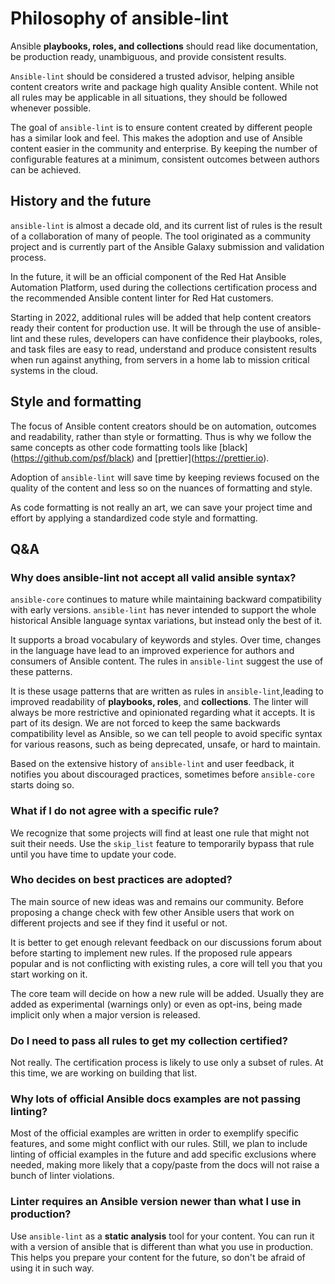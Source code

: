 # Philosophy of ansible-lint

Ansible **playbooks, roles, and collections** should read like documentation, be production ready, unambiguous, and provide consistent results.

`Ansible-lint` should be considered a trusted advisor, helping ansible content creators write and package high quality Ansible content. While not all rules may be applicable in all situations, they should be followed whenever possible.

The goal of `ansible-lint` is to ensure content created by different people has a similar look and feel. This makes the adoption and use of Ansible content easier in the community and enterprise. By keeping the number of configurable features at a minimum, consistent outcomes between authors can be achieved.

## History and the future

`ansible-lint` is almost a decade old, and its current list of rules is the result of a collaboration of many of people. The tool originated as a community project and is currently part of the Ansible Galaxy submission and validation process.

In the future, it will be an official component of the Red Hat Ansible Automation Platform, used during the collections certification process and the recommended Ansible content linter for Red Hat customers.

Starting in 2022, additional rules will be added that help content creators ready their content for production use. It will be through the use of ansible-lint and these rules, developers can have confidence their playbooks, roles, and task files are easy to read, understand and produce consistent results when run against anything, from servers in a home lab to mission critical systems in the cloud.

## Style and formatting

The focus of Ansible content creators should be on automation, outcomes and readability, rather than style or formatting. Thus is why we follow the same concepts as other code formatting tools like \[black\](<https://github.com/psf/black>) and \[prettier\](<https://prettier.io>).

Adoption of `ansible-lint` will save time by keeping reviews focused on the quality of the content and less so on the nuances of formatting and style.

As code formatting is not really an art, we can save your project time and effort by applying a standardized code style and formatting.

## Q&A

### Why does ansible-lint not accept all valid ansible syntax?

`ansible-core` continues to mature while maintaining backward compatibility with early versions. `ansible-lint` has never intended to support the whole historical Ansible language syntax variations, but instead only the best of it.

It supports a broad vocabulary of keywords and styles. Over time, changes in the language have lead to an improved experience for authors and consumers of Ansible content. The rules in `ansible-lint` suggest the use of these patterns.

It is these usage patterns that are written as rules in `ansible-lint`,leading to improved readability of **playbooks, roles**, and **collections**. The linter will always be more restrictive and opinionated regarding what it accepts. It is part of its design. We are not forced to keep the same backwards compatibility level as Ansible, so we can tell people to avoid specific syntax for various reasons, such as being deprecated, unsafe, or hard to maintain.

Based on the extensive history of `ansible-lint` and user feedback, it notifies you about discouraged practices, sometimes before `ansible-core` starts doing so.

### What if I do not agree with a specific rule?

We recognize that some projects will find at least one rule that might not suit their needs. Use the `skip_list` feature to temporarily bypass that rule until you have time to update your code.

### Who decides on best practices are adopted?

The main source of new ideas was and remains our community. Before proposing a change check with few other Ansible users that work on different projects and see if they find it useful or not.

It is better to get enough relevant feedback on our discussions forum about before starting to implement new rules. If the proposed rule appears popular and is not conflicting with existing rules, a core will tell you that you start working on it.

The core team will decide on how a new rule will be added. Usually they are added as experimental (warnings only) or even as opt-ins, being made implicit only when a major version is released.

### Do I need to pass all rules to get my collection certified?

Not really. The certification process is likely to use only a subset of rules. At this time, we are working on building that list.

### Why lots of official Ansible docs examples are not passing linting?

Most of the official examples are written in order to exemplify specific features, and some might conflict with our rules. Still, we plan to include linting of official examples in the future and add specific exclusions where needed, making more likely that a copy/paste from the docs will not raise a bunch of linter violations.

### Linter requires an Ansible version newer than what I use in production?

Use `ansible-lint` as a **static analysis** tool for your content. You can run it with a version of ansible that is different than what you use in production. This helps you prepare your content for the future, so don't be afraid of using it in such way.
